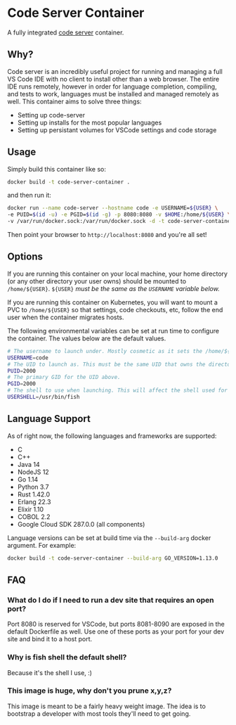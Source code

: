 # Code Server Container

A fully integrated [code server](https://github.com/cdr/code-server) container.

## Why?

Code server is an incredibly useful project for running and managing a full VS Code IDE with no client to install other than a web browser. The entire IDE runs remotely, however in order for language completion, compiling, and tests to work, languages must be installed and managed remotely as well. This container aims to solve three things:

* Setting up code-server
* Setting up installs for the most popular languages
* Setting up persistant volumes for VSCode settings and code storage

## Usage

Simply build this container like so:

```bash
docker build -t code-server-container .
```

and then run it:

```bash
docker run --name code-server --hostname code -e USERNAME=${USER} \
-e PUID=$(id -u) -e PGID=$(id -g) -p 8080:8080 -v $HOME:/home/${USER} \ 
-v /var/run/docker.sock:/var/run/docker.sock -d -t code-server-container
```

Then point your browser to `http://localhost:8080` and you're all set!

## Options
If you are running this container on your local machine, your home directory (or any other directory your user owns) should be mounted to `/home/${USER}`. `${USER}` *must be the same as the `USERNAME` variable below.*

If you are running this container on Kubernetes, you will want to mount a PVC to `/home/${USER}` so that settings, code checkouts, etc, follow the end user when the container migrates hosts.

The following environmental variables can be set at run time to configure the container. The values below are the default values.

```bash
# The username to launch under. Mostly cosmetic as it sets the /home/${USERNAME} path.
USERNAME=code
# The UID to launch as. This must be the same UID that owns the directory you will mount to /home/${USER}.
PUID=2000
# The primary GID for the UID above.
PGID=2000
# The shell to use when launching. This will affect the shell used for the built in terminal in VSCode. Change this to /bin/bash for standard bash.
USERSHELL=/usr/bin/fish
```
## Language Support

As of right now, the following languages and frameworks are supported:

* C
* C++
* Java 14
* NodeJS 12
* Go 1.14
* Python 3.7
* Rust 1.42.0 
* Erlang 22.3
* Elixir 1.10
* COBOL 2.2
* Google Cloud SDK 287.0.0 (all components)

Language versions can be set at build time via the `--build-arg` docker argument. For example:

```bash
docker build -t code-server-container --build-arg GO_VERSION=1.13.0
```

## FAQ

### What do I do if I need to run a dev site that requires an open port?
Port 8080 is reserved for VSCode, but ports 8081-8090 are exposed in the default Dockerfile as well. Use one of these ports as your port for your dev site and bind it to a host port. 

### Why is fish shell the default shell?
Because it's the shell I use, :)

### This image is huge, why don't you prune x,y,z?
This image is meant to be a fairly heavy weight image. The idea is to bootstrap a developer with most tools they'll need to get going.